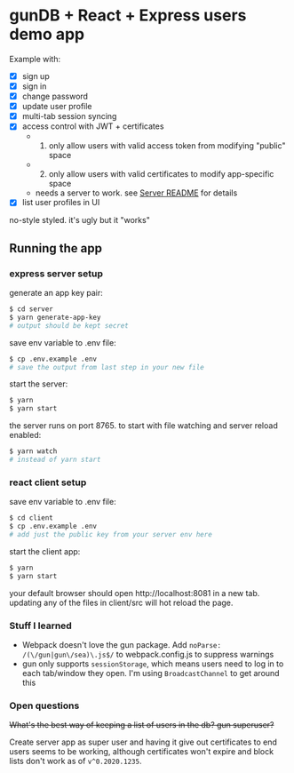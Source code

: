 # gunDB + React + Express users demo app

Example with:

- [x] sign up
- [x] sign in
- [x] change password
- [x] update user profile
- [x] multi-tab session syncing
- [x] access control with JWT + certificates
  - 1. only allow users with valid access token from modifying "public" space
  - 2. only allow users with valid certificates to modify app-specific space
  - needs a server to work. see [Server README](./server/README.md) for details
- [x] list user profiles in UI

no-style styled. it's ugly but it "works"

## Running the app

### express server setup

generate an app key pair:

```bash
$ cd server
$ yarn generate-app-key
# output should be kept secret
```

save env variable to .env file:

```bash
$ cp .env.example .env
# save the output from last step in your new file
```

start the server:

```bash
$ yarn
$ yarn start
```

the server runs on port 8765. to start with file watching and server reload enabled:

```bash
$ yarn watch
# instead of yarn start
```

### react client setup

save env variable to .env file:

```bash
$ cd client
$ cp .env.example .env
# add just the public key from your server env here
```

start the client app:

```bash
$ yarn
$ yarn start
```

your default browser should open http://localhost:8081 in a new tab. updating any of the files in client/src will hot reload the page.

### Stuff I learned

- Webpack doesn't love the gun package. Add `noParse: /(\/gun|gun\/sea)\.js$/` to webpack.config.js to suppress warnings
- gun only supports `sessionStorage`, which means users need to log in to each tab/window they open. I'm using `BroadcastChannel` to get around this

### Open questions

~~What's the best way of keeping a list of users in the db? gun superuser?~~

Create server app as super user and having it give out certificates to end users seems to be working, although certificates won't expire and block lists don't work as of `v^0.2020.1235`.

